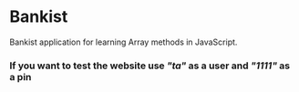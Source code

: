 # Bankist
Bankist application for learning Array methods in JavaScript.

### If you want to test the website use <i>"ta"</i> as a user and <i>"1111"</i> as a pin

